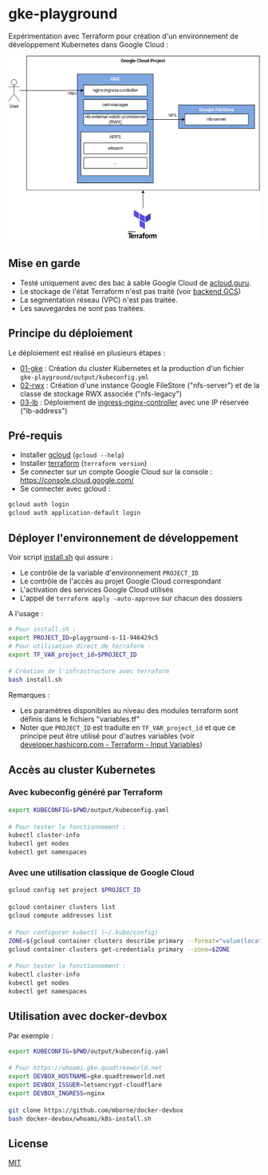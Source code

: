 # gke-playground

Expérimentation avec Terraform pour création d'un environnement de développement Kubernetes dans Google Cloud :

![docs/schema.drawio.png](docs/schema.drawio.png)

## Mise en garde

* Testé uniquement avec des bac à sable Google Cloud de [acloud.guru](https://learn.acloud.guru/).
* Le stockage de l'état Terraform n'est pas traité (voir [backend GCS](https://developer.hashicorp.com/terraform/language/settings/backends/gcs))
* La segmentation réseau (VPC) n'est pas traitée.
* Les sauvegardes ne sont pas traitées.

## Principe du déploiement

Le déploiement est réalisé en plusieurs étapes :

* [01-gke](01-gke) : Création du cluster Kubernetes et la production d'un fichier `gke-playground/output/kubeconfig.yml`
* [02-rwx](02-rwx) : Création d'une instance Google FileStore ("nfs-server") et de la classe de stockage RWX associée ("nfs-legacy")
* [03-lb](03-lb) : Déploiement de [ingress-nginx-controller](https://github.com/kubernetes/ingress-nginx?tab=readme-ov-file#ingress-nginx-controller) avec une IP réservée ("lb-address")

## Pré-requis

* Installer [gcloud](https://cloud.google.com/sdk/docs/install) (`gcloud --help`)
* Installer [terraform](https://developer.hashicorp.com/terraform/downloads) (`terraform version`)
* Se connecter sur un compte Google Cloud sur la console : https://console.cloud.google.com/
* Se connecter avec gcloud :

```bash
gcloud auth login
gcloud auth application-default login
```

## Déployer l'environnement de développement

Voir script [install.sh](install.sh) qui assure :

* Le contrôle de la variable d'environnement `PROJECT_ID`
* Le contrôle de l'accès au projet Google Cloud correspondant
* L'activation des services Google Cloud utilisés
* L'appel de `terraform apply -auto-approve` sur chacun des dossiers

A l'usage :

```bash
# Pour install.sh :
export PROJECT_ID=playground-s-11-946429c5
# Pour utilisation direct de terraform :
export TF_VAR_project_id=$PROJECT_ID

# Création de l'infrastructure avec terraform
bash install.sh
```

Remarques :

* Les paramètres disponibles au niveau des modules terraform sont définis dans le fichiers "variables.tf"
* Noter que `PROJECT_ID` est traduite en `TF_VAR_project_id` et que ce principe peut être utilisé pour d'autres variables (voir [developer.hashicorp.com - Terraform - Input Variables](https://developer.hashicorp.com/terraform/language/values/variables))

## Accès au cluster Kubernetes

### Avec kubeconfig généré par Terraform

```bash
export KUBECONFIG=$PWD/output/kubeconfig.yaml

# Pour tester le fonctionnement :
kubectl cluster-info
kubectl get nodes
kubectl get namespaces
```

### Avec une utilisation classique de Google Cloud

```bash
gcloud config set project $PROJECT_ID

gcloud container clusters list
gcloud compute addresses list

# Pour configurer kubectl (~/.kube/config)
ZONE=$(gcloud container clusters describe primary --format="value(location)")
gcloud container clusters get-credentials primary --zone=$ZONE

# Pour tester le fonctionnement :
kubectl cluster-info
kubectl get nodes
kubectl get namespaces
```


## Utilisation avec docker-devbox

Par exemple :

```bash
export KUBECONFIG=$PWD/output/kubeconfig.yaml

# Pour https://whoami.gke.quadtreeworld.net
export DEVBOX_HOSTNAME=gke.quadtreeworld.net
export DEVBOX_ISSUER=letsencrypt-cloudflare
export DEVBOX_INGRESS=nginx

git clone https://github.com/mborne/docker-devbox
bash docker-devbox/whoami/k8s-install.sh
```

## License

[MIT](LICENSE)

